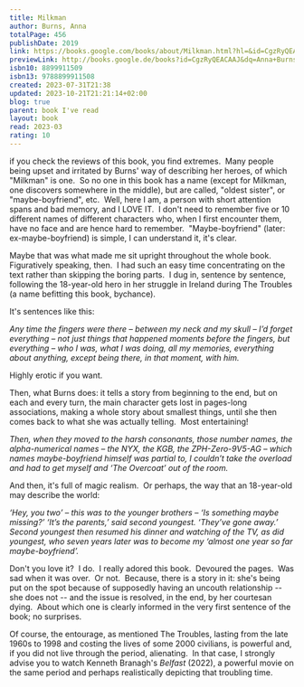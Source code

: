 ```yaml
---  
title: Milkman  
author: Burns, Anna  
totalPage: 456  
publishDate: 2019  
link: https://books.google.com/books/about/Milkman.html?hl=&id=CgzRyQEACAAJ  
previewLink: http://books.google.de/books?id=CgzRyQEACAAJ&dq=Anna+Burns,+Milkman&hl=&as_pt=BOOKS&cd=1&source=gbs_api  
isbn10: 8899911509  
isbn13: 9788899911508  
created: 2023-07-31T21:38  
updated: 2023-10-21T21:21:14+02:00  
blog: true  
parent: book I've read  
layout: book  
read: 2023-03  
rating: 10  
---  
```

  
  
if you check the reviews of this book, you find extremes.  Many people being upset and irritated by Burns' way of describing her heroes, of which "Milkman" is one.  So no one in this book has a name (except for Milkman, one discovers somewhere in the middle), but are called, "oldest sister", or "maybe-boyfriend", etc.  Well, here I am, a person with short attention spans and bad memory, and I LOVE IT.  I don't need to remember five or 10 different names of different characters who, when I first encounter them, have no face and are hence hard to remember.  "Maybe-boyfriend" (later: ex-maybe-boyfriend) is simple, I can understand it, it's clear.  
  
Maybe that was what made me sit upright throughout the whole book.  Figuratively speaking, then.  I had such an easy time concentrating on the text rather than skipping the boring parts.  I dug in, sentence by sentence, following the 18-year-old hero in her struggle in Ireland during The Troubles (a name befitting this book, bychance).  
  
It's sentences like this:  
  
_Any time the fingers were there – between my neck and my skull – I’d forget everything – not just things that happened moments before the fingers, but everything – who I was, what I was doing, all my memories, everything about anything, except being there, in that moment, with him._  
  
Highly erotic if you want.    
  
Then, what Burns does: it tells a story from beginning to the end, but on each and every turn, the main character gets lost in pages-long associations, making a whole story about smallest things, until she then comes back to what she was actually telling.  Most entertaining!  
  
_Then, when they moved to the harsh consonants, those number names, the alpha-numerical names – the NYX, the KGB, the ZPH-Zero-9V5-AG – which names maybe-boyfriend himself was partial to, I couldn’t take the overload and had to get myself and ‘The Overcoat’ out of the room._  
  
And then, it's full of magic realism.  Or perhaps, the way that an 18-year-old may describe the world:  
  
_‘Hey, you two’ – this was to the younger brothers – ‘Is something maybe missing?’ ‘It’s the parents,’ said second youngest. ‘They’ve gone away.’ Second youngest then resumed his dinner and watching of the TV, as did youngest, who seven years later was to become my ‘almost one year so far maybe-boyfriend’._  
  
Don't you love it?  I do.  I really adored this book.  Devoured the pages.  Was sad when it was over.  Or not.  Because, there is a story in it: she's being put on the spot because of supposedly having an uncouth relationship -- she does not -- and the issue is resolved, in the end, by her courtesan dying.  About which one is clearly informed in the very first sentence of the book; no surprises.  
  
Of course, the entourage, as mentioned The Troubles, lasting from the late 1960s to 1998 and costing the lives of some 2000 civilians, is powerful and, if you did not live through the period, alienating.  In that case, I strongly advise you to watch Kenneth Branagh's _Belfast_ (2022), a powerful movie on the same period and perhaps realistically depicting that troubling time.